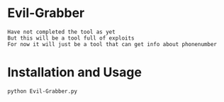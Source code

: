 # Evil-Grabber
```
Have not completed the tool as yet
But this will be a tool full of exploits
For now it will just be a tool that can get info about phonenumber
```
# Installation and Usage
```
python Evil-Grabber.py
```

